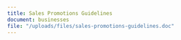 ```yaml
---
title: Sales Promotions Guidelines
document: businesses
file: "/uploads/files/sales-promotions-guidelines.doc"
---
```


